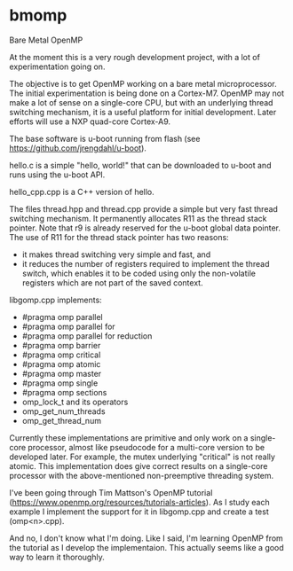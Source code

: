 # bmomp
Bare Metal OpenMP

At the moment this is a very rough development project, with a lot of experimentation going on.

The objective is to get OpenMP working on a bare metal microprocessor. The initial experimentation
is being done on a Cortex-M7. OpenMP may not make a lot of sense on a single-core CPU, but with an
underlying thread switching mechanism, it is a useful platform for initial development. Later efforts
will use a NXP quad-core Cortex-A9.

The base software is u-boot running from flash (see https://github.com/jrengdahl/u-boot).

hello.c is a simple "hello, world!" that can be downloaded to u-boot and runs using the u-boot API.

hello_cpp.cpp is a C++ version of hello.

The files thread.hpp and thread.cpp provide a simple but very fast thread switching mechanism.
It permanently allocates R11 as the thread stack pointer. Note that r9 is already reserved for the u-boot
global data pointer. The use of R11 for the thread stack pointer has two reasons:
- it makes thread switching very simple and fast, and
- it reduces the number of registers required to implement the thread switch, which enables it to be coded
  using only the non-volatile registers which are not part of the saved context.

libgomp.cpp implements:
- #pragma omp parallel
- #pragma omp parallel for
- #pragma omp parallel for reduction
- #pragma omp barrier
- #pragma omp critical
- #pragma omp atomic
- #pragma omp master
- #pragma omp single
- #pragma omp sections
- omp_lock_t and its operators
- omp_get_num_threads
- omp_get_thread_num

Currently these implementations are primitive and only work on a single-core processor, almost like pseudocode
for a multi-core version to be developed later. For example, the mutex underlying "critical" is not really
atomic. This implementation does give correct results on a single-core processor with the above-mentioned
non-preemptive threading system.

I've been going through Tim Mattson's OpenMP tutorial (https://www.openmp.org/resources/tutorials-articles).
As I study each example I implement the support for it in libgomp.cpp and create a test (omp\<n\>.cpp).

And no, I don't know what I'm doing. Like I said, I'm learning OpenMP from the tutorial as I develop the
implementaion. This actually seems like a good way to learn it thoroughly.
